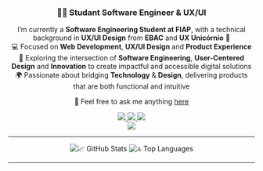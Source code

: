 <h3 align="center">👨‍💻 Studant Software Engineer & UX/UI </h3>

<div align="center"> 
       I’m currently a <strong>Software Engineering Student at FIAP</strong>, with a technical background in <strong>UX/UI Design</strong> from <strong>EBAC</strong> and <strong>UX Unicórnio</strong> 🎨<br> 💻 Focused on <strong>Web Development</strong>, <strong>UX/UI Design</strong> and <strong>Product Experience</strong><br> 🚀 Exploring the intersection of <strong>Software Engineering</strong>, <strong>User-Centered Design</strong> and <strong>Innovation</strong> to create impactful and accessible digital solutions<br> 🌍 Passionate about bridging <strong>Technology</strong> & <strong>Design</strong>, delivering products that are both functional and intuitive 
</div>

<div align="center">
       
  💬 Feel free to ask me anything <a href="https://github.com/juniorlds98/juniorlds98/issues">here</a><br>

</div>

<div align="center">
       <a href="https://br.linkedin.com/in/junior-silva" target="_blank">
              <img src="https://img.shields.io/badge/LinkedIn-0077B5?style=for-the-badge&logo=linkedin&logoColor=white" />
       </a>
       <a href="mailto:juniorlds.98@gmail.com">
              <img src="https://img.shields.io/badge/Gmail-D14836?style=for-the-badge&logo=gmail&logoColor=white" />
       </a>
       <a href="https://www.instagram.com/juniors_lds/" target="_blank">
              <img src="https://img.shields.io/badge/Instagram-E4405F?style=for-the-badge&logo=instagram&logoColor=white" />
       </a><br>
</div>

<div align="center">
  <img src="https://skillicons.dev/icons?i=python,scikitlearn,tensorflow,pytorch,django,java,html,css,bootstrap,tailwind,figma,js,react,mysql" />
</div>

<hr/>

<div align="center">
  <img src="https://github-readme-stats.vercel.app/api?username=juniorlds98&show_icons=true&theme=react&border_radius=10&count_private=true" alt="📈 GitHub Stats" />
  <img src="https://github-readme-stats.vercel.app/api/top-langs?username=juniorlds98&layout=compact&theme=react&border_radius=10&langs_count=8" alt="🔝 Top Languages" />
</div>

<hr/>
